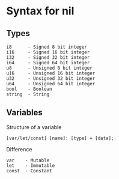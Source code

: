 # Syntax for nil

## Types
```
i8      - Signed 8 bit integer
i16     - Signed 16 bit integer
i32     - Signed 32 bit integer
i64     - Signed 64 bit integer
u8      - Unsigned 8 bit integer
u16     - Unsigned 16 bit integer
u32     - Unsigned 32 bit integer
u64     - Unsigned 64 bit integer
bool    - Boolean
string  - String
```

## Variables
Structure of a variable
```
[var/let/const] [name]: [type] = [data];
```
Difference
```
var    - Mutable
let    - Immutable
const  - Constant
```
